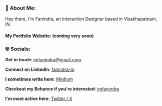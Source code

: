 ### 💫 About Me:
Hey there, I'm Fanindra, an Interaction Designer based in Visakhapatnam, IN.


#### My Portfolio Website: (coming very soon)

### 🌐 Socials:

**Get in touch**: [imfanindra@gmail.com](mailto:imfanindra@gmail.com)

**Connect on LinkedIn**: [fanindra-m](https://linkedin.com/in/fanindra-m)

**I sometimes write here**: [Medium](https://imfanindra.medium.com/)

**Checkout my Behance if you're interested**: [imfanindra](https://www.behance.net/imfanindra)

**I'm most active here**: [Twitter / X](https://twitter.com/imfanindra)
